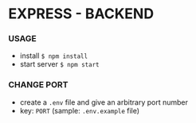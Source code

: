 # EXPRESS - BACKEND

### USAGE
- install
```$ npm install```
- start server
```$ npm start```

### CHANGE PORT
- create a ```.env``` file and give an arbitrary port number
- key: ```PORT```
(sample: ```.env.example``` file)